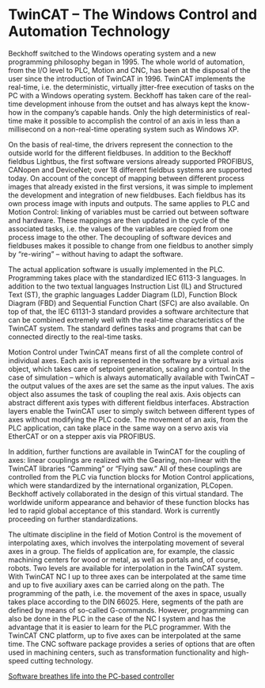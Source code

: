 # TwinCAT – The Windows Control and Automation Technology

Beckhoff switched to the Windows operating system and a new programming philosophy began in 1995. The whole world of automation, from the I/O level to PLC, Motion and CNC, has been at the disposal of the user since the introduction of TwinCAT in 1996. TwinCAT implements the real-time, i.e. the deterministic, virtually jitter-free execution of tasks on the PC with a Windows operating system. Beckhoff has taken care of the real-time development inhouse from the outset and has always kept the know-how in the company’s capable hands. Only the high deterministics of real-time make it possible to accomplish the control of an axis in less than a millisecond on a non-real-time operating system such as Windows XP.

On the basis of real-time, the drivers represent the connection to the outside world for the different fieldbuses. In addition to the Beckhoff fieldbus Lightbus, the first software versions already supported PROFIBUS, CANopen and DeviceNet; over 18 different fieldbus systems are supported today. On account of the concept of mapping between different process images that already existed in the first versions, it was simple to implement the development and integration of new fieldbuses. Each fieldbus has its own process image with inputs and outputs. The same applies to PLC and Motion Control: linking of variables must be carried out between software and hardware. These mappings are then updated in the cycle of the associated tasks, i.e. the values of the variables are copied from one process image to the other. The decoupling of software devices and fieldbuses makes it possible to change from one fieldbus to another simply by “re-wiring” – without having to adapt the software.

The actual application software is usually implemented in the PLC. Programming takes place with the standardized IEC 6113-3 languages. In addition to the two textual languages Instruction List (IL) and Structured Text (ST), the graphic languages Ladder Diagram (LD), Function Block Diagram (FBD) and Sequential Function Chart (SFC) are also available. On top of that, the IEC 61131-3 standard provides a software architecture that can be combined extremely well with the real-time characteristics of the TwinCAT system. The standard defines tasks and programs that can be connected directly to the real-time tasks.

Motion Control under TwinCAT means first of all the complete control of individual axes. Each axis is represented in the software by a virtual axis object, which takes care of setpoint generation, scaling and control. In the case  of simulation – which is always automatically available with TwinCAT – the output values of the axes are set the same as the input values. The axis object also assumes the task of coupling the real axis. Axis objects can abstract different axis types with different fieldbus interfaces. Abstraction layers enable the TwinCAT user to simply switch between different types of axes without modifying the PLC code. The movement of an axis, from the PLC application, can take place in the same way on a servo axis via EtherCAT or on a stepper axis via PROFIBUS.

In addition, further functions are available in TwinCAT for the coupling of axes: linear couplings are realized with the Gearing, non-linear with the TwinCAT libraries “Camming” or “Flying saw.” All of these couplings are controlled from the PLC via function blocks for Motion Control applications, which were standardized by the international organization, PLCopen. Beckhoff actively collaborated in the design of this virtual standard. The worldwide uniform appearance and behavior of these function blocks has led to rapid global acceptance of this standard. Work is currently proceeding on further standardizations.

The ultimate discipline in the field of Motion Control is the movement of interpolating axes, which involves the interpolating movement of several axes in a group. The fields of application are, for example, the classic machining centers for wood or metal, as well as portals and, of course, robots. Two levels are available for interpolation in the TwinCAT system. With TwinCAT NC I up to three axes can be interpolated at the same time and up to five auxiliary axes can be carried along on the path. The programming of the path, i.e. the movement of the axes in space, usually takes place according to the DIN 66025. Here, segments of the path are defined by means of so-called G-commands. However, programming can also be done in the PLC in the case of the NC I system and has the advantage that it is easier to learn for the PLC programmer. With the TwinCAT CNC platform, up to five axes can be interpolated at the same time. The CNC software package provides a series of options that are often used in machining centers, such as transformation functionality and high-speed cutting technology.
 
[Software breathes life into the PC-based controller](http://www.pc-control.net/pdf/special_25_years_pcc/products/pcc_special_0811_software_e.pdf)
